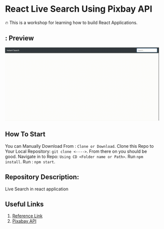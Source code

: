# React Live Search Using Pixbay API 

:fire: This is a workshop for learning how to build React Applications.

## : Preview
![](screen-capture.gif)

## How To Start
You can Manually Download From : `Clone or Download`.
Clone this Repo to Your Local Repository: `git clone <---->`. From there on you should be good.
Navigate in to Repo: `Using CD <Folder name or Path>`.
Run `npm install`.
Run : `npm start`.

## Repository Description:
Live Search in react application


## Useful Links
1. [Reference Link](https://codeytek.com/live-search-search-react-live-search-in-react-axios-autocomplete-pagination/)
2. [Pixabay API](https://pixabay.com/api/docs/#api_search_images)


